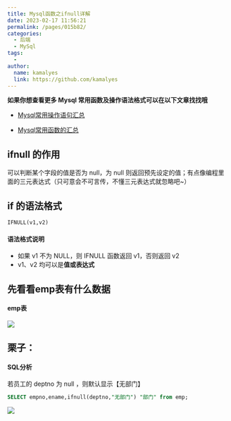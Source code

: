 ```yaml
---
title: Mysql函数之ifnull详解
date: 2023-02-17 11:56:21
permalink: /pages/015b82/
categories:
  - 后端
  - MySql
tags:
  - 
author: 
  name: kamalyes
  link: https://github.com/kamalyes
---
```

**如果你想查看更多 Mysql 常用函数及操作语法格式可以在以下文章找找哦**

- [Mysql常用操作语句汇总](./59.Mysql常用操作语句汇总.md)

- [Mysql常用函数的汇总](./01.Mysql常用函数汇总.md)

ifnull 的作用
----------

可以判断某个字段的值是否为 null，为 null 则返回预先设定的值；有点像编程里面的三元表达式（只可意会不可言传，不懂三元表达式就忽略吧~）

if 的语法格式
--------

```
IFNULL(v1,v2)
```

#### 语法格式说明

*   如果 v1 不为 NULL，则 IFNULL 函数返回 v1，否则返回 v2
*   v1、v2 均可以是**值或表达式**

先看看emp表有什么数据
------------

#### emp表

![](https://cdn.jsdelivr.net/gh/kamalyes/image-bed@master/col//mysql/Snipaste_2023-02-17_12-15-52.png)

栗子：
---

#### SQL分析

若员工的 deptno 为 null ，则默认显示【无部门】

```sql
SELECT empno,ename,ifnull(deptno,"无部门") "部门" from emp;
```

![](https://cdn.jsdelivr.net/gh/kamalyes/image-bed@master/col//mysql/Snipaste_2023-02-17_12-22-13.png)
